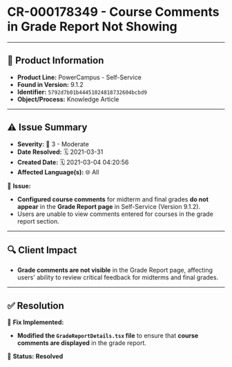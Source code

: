 # CR-000178349 - Course Comments in Grade Report Not Showing  

---

## 📌 Product Information  
- **Product Line:** PowerCampus - Self-Service  
- **Found in Version:** 9.1.2  
- **Identifier:** `5792d7b01b44451024818732604bcbd9`  
- **Object/Process:** Knowledge Article  

---

## ⚠️ Issue Summary  
- **Severity:** 🔴 3 - Moderate  
- **Date Resolved:** 🗓️ 2021-03-31  
- **Created Date:** 🗓️ 2021-03-04 04:20:56  
- **Affected Language(s):** 🌐 All  

🔹 **Issue:**  
- **Configured course comments** for midterm and final grades **do not appear** in the **Grade Report page** in Self-Service (Version 9.1.2).  
- Users are unable to view comments entered for courses in the grade report section.  

---

## 🔍 Client Impact  
- **Grade comments are not visible** in the Grade Report page, affecting users' ability to review critical feedback for midterms and final grades.  

---

## ✅ Resolution  
🔧 **Fix Implemented:**  
- **Modified the `GradeReportDetails.tsx` file** to ensure that **course comments are displayed** in the grade report.  

🚀 **Status:** **Resolved**
